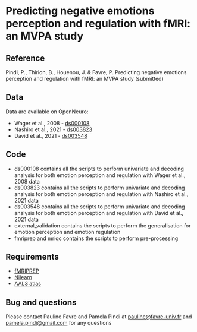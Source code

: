 # Predicting negative emotions perception and regulation with fMRI: an MVPA study

## Reference
Pindi, P., Thirion, B., Houenou, J. & Favre, P. Predicting negative emotions perception and regulation with fMRI: an MVPA study (submitted)

## Data
Data are available on OpenNeuro:
* Wager et al., 2008 - [ds000108](https://openneuro.org/datasets/ds000108/versions/00002)
* Nashiro et al., 2021 - [ds003823](https://openneuro.org/datasets/ds003823/versions/1.3.3)
* David et al., 2021 - [ds003548](https://openneuro.org/datasets/ds003548/versions/1.0.1)

## Code
* ds000108 contains all the scripts to perform univariate and decoding analysis for both emotion perception and regulation with Wager et al., 2008 data
* ds003823 contains all the scripts to perform univariate and decoding analysis for both emotion perception and regulation with Nashiro et al., 2021 data
* ds003548 contains all the scripts to perform univariate and decoding analysis for both emotion perception and regulation with David et al., 2021 data
* external_validation contains the scripts to perform the generalisation for emotion perception and emotion regulation
* fmriprep and mriqc contains the scripts to perform pre-processing

## Requirements
* [fMRIPREP](https://fmriprep.org/en/stable/)
* [Nilearn](https://nilearn.github.io/stable/index.html)
* [AAL3 atlas](https://www.gin.cnrs.fr/fr/outils/aal/)

## Bug and questions
Please contact Pauline Favre and Pamela Pindi at pauline@favre-univ.fr and pamela.pindi@gmail.com for any questions
